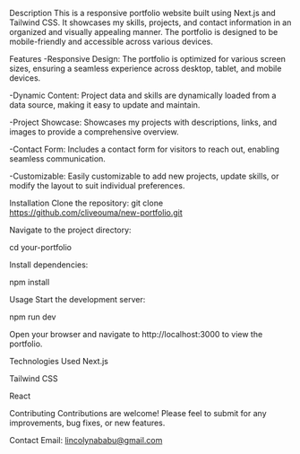 Description
This is a responsive portfolio website built using Next.js and Tailwind CSS. It showcases my skills, projects, and contact information in an organized and visually appealing manner. The portfolio is designed to be mobile-friendly and accessible across various devices.

Features
-Responsive Design: The portfolio is optimized for various screen sizes, ensuring a seamless experience across desktop, tablet, and mobile devices.

-Dynamic Content: Project data and skills are dynamically loaded from a data source, making it easy to update and maintain.

-Project Showcase: Showcases my projects with descriptions, links, and images to provide a comprehensive overview.

-Contact Form: Includes a contact form for visitors to reach out, enabling seamless communication.

-Customizable: Easily customizable to add new projects, update skills, or modify the layout to suit individual preferences.

Installation
Clone the repository:
git clone https://github.com/cliveouma/new-portfolio.git

Navigate to the project directory:

cd your-portfolio

Install dependencies:

npm install

Usage
Start the development server:

npm run dev

Open your browser and navigate to http://localhost:3000 to view the portfolio.

Technologies Used
Next.js

Tailwind CSS

React

Contributing
Contributions are welcome! Please feel to submit for any improvements, bug fixes, or new features.

Contact
Email: lincolynababu@gmail.com

